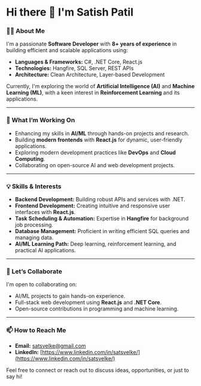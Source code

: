 # Hi there 👋 I'm Satish Patil  

### 👨‍💻 About Me  

I'm a passionate **Software Developer** with **8+ years of experience** in building efficient and scalable applications using:  
- **Languages & Frameworks:** C#, .NET Core, React.js  
- **Technologies:** Hangfire, SQL Server, REST APIs  
- **Architecture:** Clean Architecture, Layer-based Development  

Currently, I'm exploring the world of **Artificial Intelligence (AI)** and **Machine Learning (ML)**, with a keen interest in **Reinforcement Learning** and its applications.  

---

### 🚀 What I’m Working On  

- Enhancing my skills in **AI/ML** through hands-on projects and research.  
- Building **modern frontends** with **React.js** for dynamic, user-friendly applications.  
- Exploring modern development practices like **DevOps** and **Cloud Computing**.  
- Collaborating on open-source AI and web development projects.  

---

### 💡 Skills & Interests  

- **Backend Development:** Building robust APIs and services with .NET.  
- **Frontend Development:** Creating intuitive and responsive user interfaces with **React.js**.  
- **Task Scheduling & Automation:** Expertise in **Hangfire** for background job processing.  
- **Database Management:** Proficient in writing efficient SQL queries and managing data.  
- **AI/ML Learning Path:** Deep learning, reinforcement learning, and practical AI applications.  

---

### 🤝 Let’s Collaborate  

I'm open to collaborating on:  
- AI/ML projects to gain hands-on experience.  
- Full-stack web development using **React.js** and **.NET Core**.  
- Open-source contributions in programming and machine learning.  

---

### 📫 How to Reach Me  

- **Email:** satsvelke@gmail.com  
- **LinkedIn:** [https://www.linkedin.com/in/satsvelke/](https://www.linkedin.com/in/satsvelke/)  

Feel free to connect or reach out to discuss ideas, opportunities, or just to say hi!  
